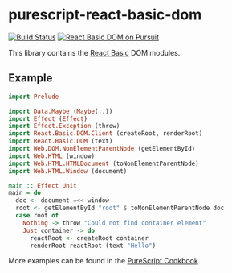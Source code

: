 # purescript-react-basic-dom

[![Build Status](https://github.com/lumihq/purescript-react-basic-dom/actions/workflows/ci.yml/badge.svg)](https://github.com/lumihq/purescript-react-basic-dom/actions/workflows/ci.yml)
<a href="https://pursuit.purescript.org/packages/purescript-react-basic-dom">
  <img src="https://pursuit.purescript.org/packages/purescript-react-basic-dom/badge"
       alt="React Basic DOM on Pursuit">
  </img>
</a>

This library contains the [React Basic](https://github.com/lumihq/purescript-react-basic) DOM modules.

## Example

```purescript
import Prelude

import Data.Maybe (Maybe(..))
import Effect (Effect)
import Effect.Exception (throw)
import React.Basic.DOM.Client (createRoot, renderRoot)
import React.Basic.DOM (text)
import Web.DOM.NonElementParentNode (getElementById)
import Web.HTML (window)
import Web.HTML.HTMLDocument (toNonElementParentNode)
import Web.HTML.Window (document)

main :: Effect Unit
main = do
  doc <- document =<< window
  root <- getElementById "root" $ toNonElementParentNode doc
  case root of
    Nothing -> throw "Could not find container element"
    Just container -> do
      reactRoot <- createRoot container
      renderRoot reactRoot (text "Hello")
```

More examples can be found in the [PureScript Cookbook](https://github.com/JordanMartinez/purescript-cookbook/tree/master/recipes).